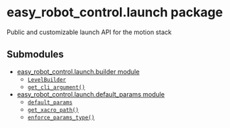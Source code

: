 # easy_robot_control.launch package

Public and customizable launch API for the motion stack

<a id="launch-init-label"></a>

## Submodules

* [easy_robot_control.launch.builder module](easy_robot_control.launch.builder.md)
  * [`LevelBuilder`](easy_robot_control.launch.builder.md#easy_robot_control.launch.builder.LevelBuilder)
  * [`get_cli_argument()`](easy_robot_control.launch.builder.md#easy_robot_control.launch.builder.get_cli_argument)
* [easy_robot_control.launch.default_params module](easy_robot_control.launch.default_params.md)
  * [`default_params`](easy_robot_control.launch.default_params.md#easy_robot_control.launch.default_params.default_params)
  * [`get_xacro_path()`](easy_robot_control.launch.default_params.md#easy_robot_control.launch.default_params.get_xacro_path)
  * [`enforce_params_type()`](easy_robot_control.launch.default_params.md#easy_robot_control.launch.default_params.enforce_params_type)
